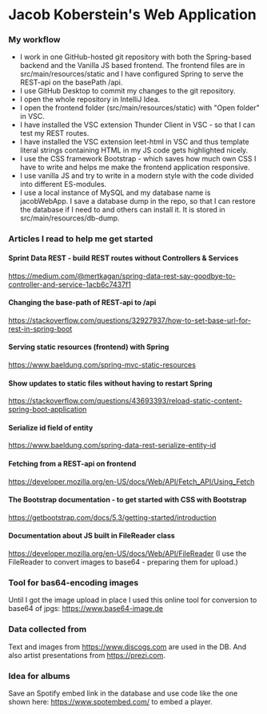 # Jacob Koberstein's Web Application

### My workflow
* I work in one GitHub-hosted git repository with both the Spring-based backend and the Vanilla JS based frontend. The frontend files are in src/main/resources/static and I have configured Spring to serve the REST-api on the basePath /api.
* I use GitHub Desktop to commit my changes to the git repository.
* I open the whole repository in IntelliJ Idea.
* I open the frontend folder (src/main/resources/static) with "Open folder" in VSC.
* I have installed the VSC extension Thunder Client in VSC - so that I can test my REST routes.
* I have installed the VSC extension leet-html in VSC and thus template literal strings containing HTML in my JS code gets highlighted nicely.
* I use the CSS framework Bootstrap - which saves how much own CSS I have to write and helps me make the frontend application responsive.
* I use vanilla JS and try to write in a modern style with the code divided into different ES-modules.
* I use a local instance of MySQL and my database name is jacobWebApp. I save a database dump in the repo, so that I can restore the database if I need to and others can install it. It is stored in src/main/resources/db-dump.

### Articles I read to help me get started

#### Sprint Data REST - build REST routes without Controllers & Services
https://medium.com/@mertkagan/spring-data-rest-say-goodbye-to-controller-and-service-1acb6c7437f1

#### Changing the base-path of REST-api to /api
https://stackoverflow.com/questions/32927937/how-to-set-base-url-for-rest-in-spring-boot

#### Serving static resources (frontend) with Spring
https://www.baeldung.com/spring-mvc-static-resources

#### Show updates to static files without having to restart Spring
https://stackoverflow.com/questions/43693393/reload-static-content-spring-boot-application

#### Serialize id field of entity
https://www.baeldung.com/spring-data-rest-serialize-entity-id

#### Fetching from a REST-api on frontend
https://developer.mozilla.org/en-US/docs/Web/API/Fetch_API/Using_Fetch

#### The Bootstrap documentation - to get started with CSS with Bootstrap
https://getbootstrap.com/docs/5.3/getting-started/introduction

#### Documentation about JS built in FileReader class
https://developer.mozilla.org/en-US/docs/Web/API/FileReader
(I use the FileReader to convert images to base64 - preparing them for upload.)

### Tool for bas64-encoding images
Until I got the image upload in place I used this online tool for conversion to base64 of jpgs:
https://www.base64-image.de

### Data collected from
Text and images from https://www.discogs.com are used in the DB.
And also artist presentations from https://prezi.com.

### Idea for albums
Save an Spotify embed link in the database and use code like the one shown here:
https://www.spotembed.com/ 
to embed a player.
